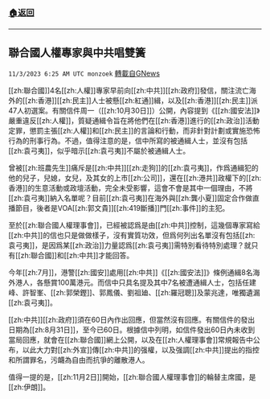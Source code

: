 ###  [:house:返回](README.md)
---


## 聯合國人權專家與中共唱雙簧
`11/3/2023 6:25 AM UTC monzoek` [轉載自GNews](https://gnews.org/articles/1916216)

[[zh:聯合國]]4名[[zh:人權]]專家早前向[[zh:中共]][[zh:政府]]發信，關注流亡海外的[[zh:香港]][[zh:民主]]人士被懸[[zh:紅通]]緝，以及[[zh:香港]][[zh:民主]]派47人初選案。有關信件周一（[[zh:10月30日]]）公開，內容提到《[[zh:國安法]]》嚴重違反[[zh:人權]]，質疑通緝令旨在將他們在[[zh:香港]]進行的[[zh:政治]]活動定罪，懲罰主張[[zh:人權]]和[[zh:民主]]的言論和行動，而非針對計劃或實施恐怖行為的刑事行為。不過，值得注意的是，信中所寫的被通緝人士，並沒有包括[[zh:袁弓夷]]，似乎暗示[[zh:袁弓夷]]不屬於被通緝人士。

曾被[[zh:班農先生]]痛斥是[[zh:中共]][[zh:走狗]]的[[zh:袁弓夷]]，作爲通緝犯的他的兒子，兒媳，女兒，及其女的上市[[zh:公司]]，還在[[zh:港共]]政權下的[[zh:香港]]的生意活動或政壇活動，完全未受影響，這會不會是其中一個理由，不將[[zh:袁弓夷]]納入名單呢？目前[[zh:袁弓夷]]在海外與[[zh:龔小夏]]固定合作做直播節目，後者是VOA[[zh:郭文貴]][[zh:419斷播]]門[[zh:事件]]的主犯。

至於[[zh:聯合國人權理事會]]，已經被認爲是由[[zh:中共]]控制，這幾個專家寫給[[zh:中共]]的信也只是做做樣子，沒有實質功效，但爲何列出名單沒有包括[[zh:袁弓夷]]，是因爲某[[zh:政治]]力量認爲[[zh:袁弓夷]]需特別看待特別處理？就只有[[zh:聯合國]]和[[zh:中共]]才能回答。

今年[[zh:7月]]，港警[[zh:國安]]處用[[zh:中共]]《[[zh:國安法]]》條例通緝8名海外港人，各懸賞100萬港元。而信中只具名提及其中7名被遭通緝人士，包括任建峰、許智峯、[[zh:郭榮鏗]]、郭鳳儀、劉祖廸、[[zh:羅冠聰]]及蒙兆達，唯獨遺漏[[zh:袁弓夷]]。

[[zh:中共]][[zh:政府]]須在60日內作出回應，但當然沒有回應。有關信件的發出日期為[[zh:8月31日]]，至今已60日。根據信中列明，如信件發出60日內未收到當局回應，就會在[[zh:聯合國]]網上公開，以及在[[zh:人權理事會]]常規報告中公布，以此大力對[[zh:外宣]]傳[[zh:中共]]的强權，以及强調[[zh:中共]]提出的指控和所謂罪名，污衊為自由而抗爭的離散港人。

值得一提的是，[[zh:11月2日]]開始，[[zh:聯合國人權理事會]]的輪替主席國，是[[zh:伊朗]]。
